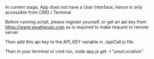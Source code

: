 In current stage,
App does not have a User Interface,
hence is only accessible from CMD / Terminal

Before running script, please register yourself, or get an api key from https://www.weatherapi.com as is required to make request to remote server.

Then add this api key to the API_KEY variable in ./apiCall.js file.

Then in your terminal or cmd run,
node app.js get -l "yourLocation"
